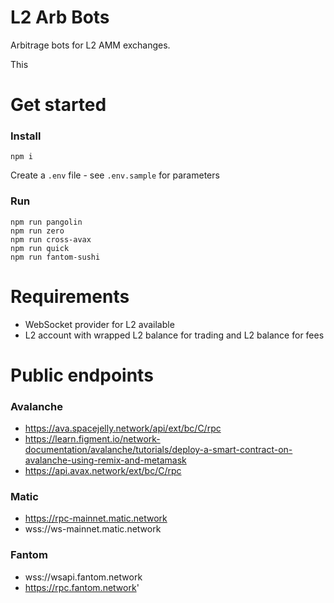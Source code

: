 # L2 Arb Bots

Arbitrage bots for L2 AMM exchanges.

This 

# Get started

### Install

```
npm i
```

Create a `.env` file - see `.env.sample` for parameters

### Run

```
npm run pangolin
npm run zero
npm run cross-avax
npm run quick
npm run fantom-sushi
```

# Requirements

*  WebSocket provider for L2 available
*  L2 account with wrapped L2 balance for trading and L2 balance for fees

# Public endpoints

### Avalanche

* https://ava.spacejelly.network/api/ext/bc/C/rpc
* https://learn.figment.io/network-documentation/avalanche/tutorials/deploy-a-smart-contract-on-avalanche-using-remix-and-metamask
* https://api.avax.network/ext/bc/C/rpc

### Matic

* https://rpc-mainnet.matic.network
* wss://ws-mainnet.matic.network


### Fantom

* wss://wsapi.fantom.network
* https://rpc.fantom.network'
